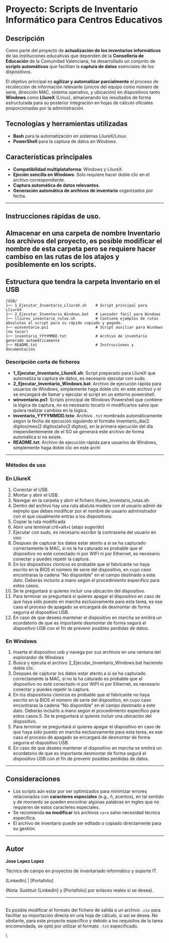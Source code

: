 # Proyecto: Scripts de Inventario Informático para Centros Educativos

## Descripción

Como parte del proyecto de **actualización de los inventarios informáticos** de las instituciones educativas que dependen de la **Consellería de Educación** de la Comunidad Valenciana, he desarrollado un conjunto de **scripts automáticos** que facilitan la **captura de datos** esenciales de los dispositivos.

El objetivo principal es **agilizar y automatizar parcialmente** el proceso de recolección de información relevante (únicos del equipo como número de serie, dirección MAC, sistema operativo, y ubicación) en dispositivos tanto **Windows** como **LliureX** (Linux), almacenando los resultados de forma estructurada para su posterior integración en hojas de cálculo oficiales proporcionadas por la administración.

## Tecnologías y herramientas utilizadas

- **Bash** para la automatización en sistemas LliureX/Linux.
- **PowerShell** para la captura de datos en Windows.

## Características principales

- **Compatibilidad multiplataforma**: Windows y LliureX.
- **Ejeción sencilla en Windows**: Solo requiere hacer doble clic en el archivo correspondiente.
- **Captura automática de datos relevantes**.
- **Generación automática de archivos de inventario** organizados por fecha.

---

## Instrucciones rápidas de uso.
Almacenar en una carpeta de nombre Inventario los archivos del proyecto, es posible modificar el nombre de esta carpeta pero se requiere hacer cambiso en las rutas de los atajos y posiblemente en los scripts. 
---

## Estructura que tendra la carpeta Inventario en el USB

```plaintext
/USB/
├── 1_Ejecutar_Inventario_LliureX.sh    # Script principal para LliureX
├── 2_Ejecutar_Inventario_Windows.bat   # Lanzador fácil para Windows
├── lliurex_inventario_rutas.sh         # Contiene ejemplos de rutas absolutas al script para su rápido copiado y pegado.
├── winventario.ps1                     # Script auxiliar para Windows (no tocar)
├── inventario_YYYYMMDD.txt             # Archivo de inventario generado automáticamente
├── README.txt                          # Instrucciones y documentación
```

### Descripción corta de ficheros

- **1\_Ejecutar\_Inventario\_LliureX.sh**: Script preparado para LliureX que automatiza la captura de datos, es necesario ejecutar con sudo.
- **2\_Ejecutar\_Inventario\_Windows.bat**: Archivo de ejecución rápida para usuarios de Windows, simplemente haga doble clic en este archivo y el se encargará de llamar y ejecutar el script en un entorno powershell.
- **winventario.ps1**: Scripts principal de Windows Powershell que contiene la lógica de captura, no es necesario tocarlo ni modificarlos salvo que quiera realizar cambios en la lógica. 
- **inventario_YYYYMMDD.txto**: Archivo `.txt` nombrado automáticamente según la fecha de ejecución siguiendo el formáto inventario_dia(2 dígitos)mes(2 dígitos)año(2 dígitos), en la primera ejecución del día inependientemente de el SO se generará este archivo de forma automática si no existe.
- **README.txt**: Archivo de ejecución rápida para usuarios de Windows, simplemente haga doble clic en este archi
---

### Métodos de uso 

### En LliureX

1. Conectar el USB.
2. Montar y abrir el USB.
3. Navegar en la carpeta y abrir el fichero lliurex_inventario_rutas.sh.
4. Dentro del archivo hay una ruta absluta modelo con el usuario admin de eejmplo que debes modificar por el nombre de usuario administrador con el que usualmente entras a los dispositivos.
5. Copiar la ruta modificada
6. Abrir una terminal crtl+alt+t (atajo sugerido)
7. Ejecutar con sudo, es necesario escribir la contraseña del usuario en uso:
8. Despues de capturar los datos estar atento a si se ha capturado correctamente la MAC, si no la ha caturado es probable que el dispositivo no esté conectado ni por WIFI ni por Ethernet, es necesario conectar y puedes repetir la captura.
9. En los dispositivos clonicos es probable que el fabricante no haya escrito en la BIOS el número de seríe del dispositivo, en cuyo caso encontraras la cadena "No disponible" en el campo destinado a este dato. Deberás incluirlo a mano según el procedimiento específico para estos casos.  
10. Se te preguntará si quieres incluir una ubicación del dispositivo.
11. Para terminar se preguntará si quieres apagar el dispositivo en caso de que haya sido puesto en marcha exclusivamente para esta tarea, es ese caso el proceso de apagado se encargará de desmontar de forma segurra el dispositivo USB.
12. En caso de que desees mantener el dispositivo en marcha se emitirá un ecordatorio de que es importante desmontar de forma segurá el dispositivo USB con el fín de prevenir posibles perdidas de datos.



### En Windows

1. Inserta el dispositivo usb y navega por sus archivos en una ventana del explorardor de Windows
2. Busca y ejecuta el archivo 2_Ejecutar_Inventario_Windows.bat haciendo doble clic.
3. Despues de capturar los datos estar atento a si se ha capturado correctamente la MAC, si no la ha caturado es probable que el dispositivo no esté conectado ni por WIFI ni por Ethernet, es necesario conectar y puedes repetir la captura.
4. En los dispositivos clonicos es probable que el fabricante no haya escrito en la BIOS el número de seríe del dispositivo, en cuyo caso encontraras la cadena "No disponible" en el campo destinado a este dato. Deberás incluirlo a mano según el procedimiento específico para estos casos.5. Se te preguntará si quieres incluir una ubicación del dispositivo.
6. Para terminar se preguntará si quieres apagar el dispositivo en caso de que haya sido puesto en marcha exclusivamente para esta tarea, es ese caso el proceso de apagado se encargará de desmontar de forma segurra el dispositivo USB.
7. En caso de que desees mantener el dispositivo en marcha se emitirá un ecordatorio de que es importante desmontar de forma segurá el dispositivo USB con el fín de prevenir posibles perdidas de datos.

---

## Consideraciones

- Los scripts aún estar por ser optimizados para minimizar errores relacionados con **caracteres especiales** (e.g., ñ, acentos), en tal sentido y de momento se pueden encontrar algúnas palabras en ingles que no requieren de estos caracteres especiales.
- Se recomienda **no modificar** los archivos `core` salvo necesidad técnica específica.
- El archivo de inventario puede ser editado o copiado directamente para su gestión.

---

## Autor

**Jose Lopez Lopez**

Técnico de campo en proyectos de inventariado informático y soporte IT.

[LinkedIn] | [Portafolio]

(Nota: Sustituir [LinkedIn] y [Portafolio] por enlaces reales si se desea).

---


\
Es posible modificar el formato del fichero de salída a un archivo `.csv` para facilitar su importación directa en una hoja de cálculo, si así se desea. No obstante, para este proyecto específico y debido a los requisitos de la tarea encomendada, se optó por utilizar el formato `.txt` especificado.

\
